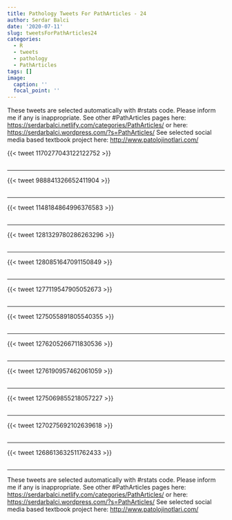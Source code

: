 ```yaml
---
title: Pathology Tweets For PathArticles - 24
author: Serdar Balci
date: '2020-07-11'
slug: tweetsForPathArticles24
categories:
  - R
  - tweets
  - pathology
  - PathArticles
tags: []
image:
  caption: ''
  focal_point: ''
---
```



These tweets are selected automatically with #rstats code. Please inform me if any is inappropriate.
See other #PathArticles pages here: https://serdarbalci.netlify.com/categories/PathArticles/  or here: https://serdarbalci.wordpress.com/?s=PathArticles/ 
See selected social media based textbook project here: http://www.patolojinotlari.com/

{{< tweet 1170277043122122752 >}}
<br>
<br>
<hr>
{{< tweet 988841326652411904 >}}
<br>
<br>
<hr>
{{< tweet 1148184864996376583 >}}
<br>
<br>
<hr>
{{< tweet 1281329780286263296 >}}
<br>
<br>
<hr>
{{< tweet 1280851647091150849 >}}
<br>
<br>
<hr>
{{< tweet 1277119547905052673 >}}
<br>
<br>
<hr>
{{< tweet 1275055891805540355 >}}
<br>
<br>
<hr>
{{< tweet 1276205266711830536 >}}
<br>
<br>
<hr>
{{< tweet 1276190957462061059 >}}
<br>
<br>
<hr>
{{< tweet 1275069855218057227 >}}
<br>
<br>
<hr>
{{< tweet 1270275692102639618 >}}
<br>
<br>
<hr>
{{< tweet 1268613632511762433 >}}
<br>
<br>
<hr>


These tweets are selected automatically with #rstats code. Please inform me if any is inappropriate.
See other #PathArticles pages here: https://serdarbalci.netlify.com/categories/PathArticles/  or here: https://serdarbalci.wordpress.com/?s=PathArticles/ 
See selected social media based textbook project here: http://www.patolojinotlari.com/
